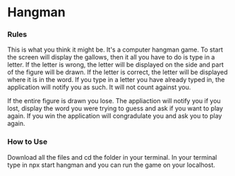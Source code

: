 # Hangman

### Rules
This is what you think it might be. It's a computer hangman game. To start the screen will display the gallows,
then it all you have to do is type in a letter. If the letter is wrong, the letter will be displayed on the side and part
of the figure will be drawn. If the letter is correct, the letter will be displayed where it is in the word. If you type in a letter you have already typed in, the application will notify you as such. It will not count against you.

If the entire figure is drawn you lose. The appliaction will notify you if you lost, display the word you were trying to guess and ask if you want to play again. If you win the application will congradulate you and ask you to play again.

### How to Use
Download all the files and cd the folder in your terminal. In your terminal type in npx start hangman and you can run the game on your localhost.
